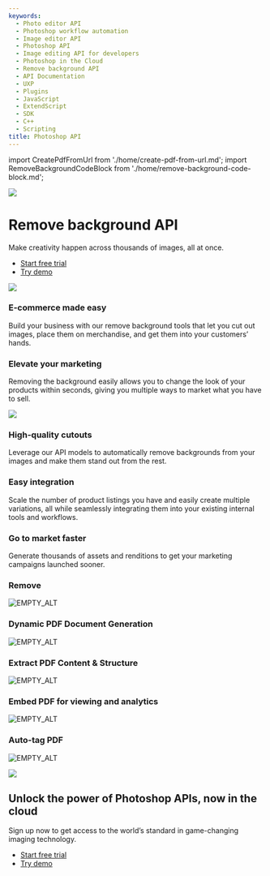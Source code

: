 ```yaml
---
keywords:
  - Photo editor API
  - Photoshop workflow automation
  - Image editor API
  - Photoshop API
  - Image editing API for developers
  - Photoshop in the Cloud
  - Remove background API
  - API Documentation
  - UXP
  - Plugins
  - JavaScript
  - ExtendScript
  - SDK
  - C++
  - Scripting
title: Photoshop API
---
```

import CreatePdfFromUrl from './home/create-pdf-from-url.md';
import RemoveBackgroundCodeBlock from './home/remove-background-code-block.md';

[//]: # (-----------------------------------Hero Section--------------------------------------------------------)
<Hero slots="image, heading, text, buttons" variant="fullwidth" background="rgb(12, 50, 63)" className="remove-background-hero" />

![](images/Adobe_io_illustration_banner_3x.png)

# Remove background API

Make creativity happen across thousands of images, all at once.

* [Start free trial](signup.md?ref=signup)
* [Try demo](demo.md)


[//]: # (-----------------------------------River Flow Section --------------------------------------------------------)
<TextBlock slots="image, heading, text" theme="lightest" />

![](images/AutomateContentCreation.png)

### E-commerce made easy

Build your business with our remove background tools that let you cut out images, place them on merchandise, and get them into your customers’ hands.


<TextBlock slots="heading, text, image" theme="lightest" />

### Elevate your marketing

Removing the background easily allows you to change the look of your products within seconds, giving you multiple ways to market what you have to sell.

![](images/IncreaseSales.png)

[//]: # (-----------------------------------Three Up Section --------------------------------------------------------)
<TextBlock slots="heading, text" width="33%" theme="lightest" isCentered />

### High-quality cutouts

Leverage our API models to automatically remove backgrounds from your images and make them stand out from the rest.




<TextBlock slots="heading, text" width="33%" theme="lightest" isCentered />

### Easy integration

Scale the number of product listings you have and easily create multiple variations, all while seamlessly integrating them into your existing internal tools and workflows.




<TextBlock slots="heading, text" width="33%" theme="lightest" isCentered />

### Go to market faster

Generate thousands of assets and renditions to get your marketing campaigns launched sooner.



<TabsBlock orientation="vertical" slots="heading, image, content" APIReference = "https://developer.adobe.com/document-services/docs/apis/"  repeat="5"  theme="dark" className='bgBlue code-block-0 Designed-for-developers  home-code-block tabBlockAlign'/>


### Remove

![EMPTY_ALT](images/s_createpdf_color_24.svg)

<CreatePdfFromUrl/>

### Dynamic PDF Document Generation

![EMPTY_ALT](images/ic-dynamic-pdf-gen-40.svg)

<DynamicPdfDocumentGeneration/>

### Extract PDF Content & Structure

![EMPTY_ALT](images/ic-extract-40.svg)

<ExtractPdfContentStructure/>

### Embed PDF for viewing and analytics

![EMPTY_ALT](images/embed.svg)

<EmbedPdfViewingAnalytics/>

### Auto-tag PDF

![EMPTY_ALT](images/autotagIcon.svg)


[//]: # (-----------------------------------Summary Section --------------------------------------------------------)
<SummaryBlock slots="image, heading, text, buttons" background="rgb(12, 50, 63)" className="remove-background-summary"/>

![](images/Adobe_io_illustration_banner_3x.png)

## Unlock the power of Photoshop APIs, now in the cloud

Sign up now to get access to the world’s standard in game-changing imaging technology.

* [Start free trial](signup.md?ref=signup)
* [Try demo](demo.md)
